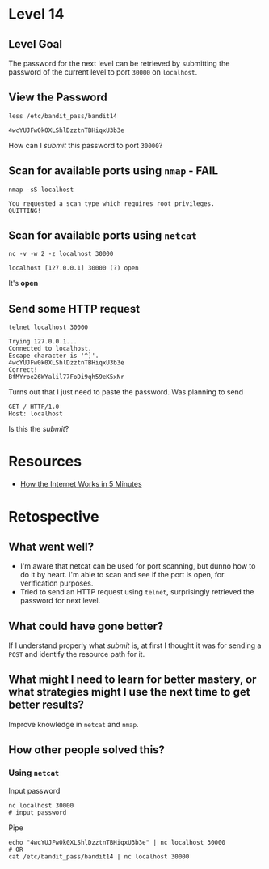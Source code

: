 # Level 14

## Level Goal
The password for the next level can be retrieved by submitting the password of the current level to port `30000` on `localhost`.

## View the Password
```
less /etc/bandit_pass/bandit14

4wcYUJFw0k0XLShlDzztnTBHiqxU3b3e
```
How can I *submit* this password to port `30000`?

## Scan for available ports using `nmap` - FAIL
```
nmap -sS localhost

You requested a scan type which requires root privileges.
QUITTING!
```
## Scan for available ports using `netcat`
```
nc -v -w 2 -z localhost 30000

localhost [127.0.0.1] 30000 (?) open
```
It's **open**

## Send some HTTP request
```
telnet localhost 30000

Trying 127.0.0.1...
Connected to localhost.
Escape character is '^]'.
4wcYUJFw0k0XLShlDzztnTBHiqxU3b3e
Correct!
BfMYroe26WYalil77FoDi9qh59eK5xNr
```
Turns out that I just need to paste the password. Was planning to send
```
GET / HTTP/1.0
Host: localhost
```
Is this the *submit*?


# Resources
* [How the Internet Works in 5 Minutes](https://youtu.be/7_LPdttKXPc)

# Retospective

## What went well?
* I'm aware that netcat can be used for port scanning, but dunno how to do it by heart. I'm able to scan and see if the port is open, for verification purposes.
* Tried to send an HTTP request using `telnet`, surprisingly retrieved the password for next level.

## What could have gone better?
If I understand properly what *submit* is, at first I thought it was for sending a `POST` and identify the resource path for it.

## What might I need to learn for better mastery, or what strategies might I use the next time to get better results?
Improve knowledge in `netcat` and `nmap`.

## How other people solved this?
### Using `netcat`
Input password
```
nc localhost 30000
# input password
```

Pipe
```
echo "4wcYUJFw0k0XLShlDzztnTBHiqxU3b3e" | nc localhost 30000
# OR
cat /etc/bandit_pass/bandit14 | nc localhost 30000
```
